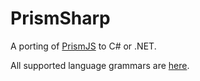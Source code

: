 # PrismSharp

A porting of [PrismJS](https://github.com/PrismJS/prism) to C# or .NET.

All supported language grammars are [here](./PrismSharp.Core/Languages).